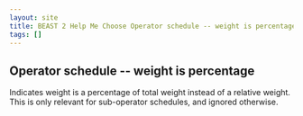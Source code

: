 ```yaml
---
layout: site
title: BEAST 2 Help Me Choose Operator schedule -- weight is percentage
tags: []
---
```


## Operator schedule -- weight is percentage

Indicates weight is a percentage of total weight instead of a relative weight.
This is only relevant for sub-operator schedules, and ignored otherwise.

